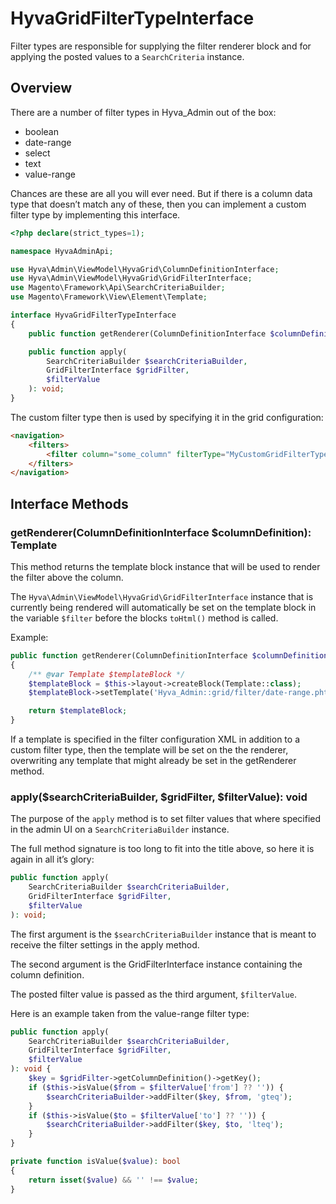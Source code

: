 # HyvaGridFilterTypeInterface

Filter types are responsible for supplying the filter renderer block and for applying the posted values to a `SearchCriteria` instance.

## Overview

There are a number of filter types in Hyva_Admin out of the box:

* boolean
* date-range
* select
* text
* value-range

Chances are these are all you will ever need. But if there is a column data type that doesn’t match any of these, then you can implement a custom filter type by implementing this interface.

```php
<?php declare(strict_types=1);

namespace HyvaAdminApi;

use Hyva\Admin\ViewModel\HyvaGrid\ColumnDefinitionInterface;
use Hyva\Admin\ViewModel\HyvaGrid\GridFilterInterface;
use Magento\Framework\Api\SearchCriteriaBuilder;
use Magento\Framework\View\Element\Template;

interface HyvaGridFilterTypeInterface
{
    public function getRenderer(ColumnDefinitionInterface $columnDefinition): Template;

    public function apply(
        SearchCriteriaBuilder $searchCriteriaBuilder,
        GridFilterInterface $gridFilter,
        $filterValue
    ): void;
}
```

The custom filter type then is used by specifying it in the grid configuration:

```html
<navigation>
    <filters>
        <filter column="some_column" filterType="MyCustomGridFilterType"/>
    </filters>
</navigation>
```

## Interface Methods

### getRenderer(ColumnDefinitionInterface $columnDefinition): Template

This method returns the template block instance that will be used to render the filter above the column.

The `Hyva\Admin\ViewModel\HyvaGrid\GridFilterInterface` instance that is currently being rendered will automatically be set on the template block in the variable `$filter` before the blocks `toHtml()` method is called.

Example:

```php
public function getRenderer(ColumnDefinitionInterface $columnDefinition): Template
{
    /** @var Template $templateBlock */
    $templateBlock = $this->layout->createBlock(Template::class);
    $templateBlock->setTemplate('Hyva_Admin::grid/filter/date-range.phtml');

    return $templateBlock;
}
```

If a template is specified in the filter configuration XML in addition to a custom filter type, then the template will be set on the the renderer, overwriting any template that might already be set in the getRenderer method.

### apply($searchCriteriaBuilder, $gridFilter, $filterValue): void

The purpose of the `apply` method is to set filter values that where specified in the admin UI on a `SearchCriteriaBuilder` instance.

The full method signature is too long to fit into the title above, so here it is again in all it’s glory:

```php
public function apply(
    SearchCriteriaBuilder $searchCriteriaBuilder,
    GridFilterInterface $gridFilter,
    $filterValue
): void;
```

The first argument is the `$searchCriteriaBuilder` instance that is meant to receive the filter settings in the apply method.

The second argument is the GridFilterInterface instance containing the column definition.

The posted filter value is passed as the third argument, `$filterValue`.

Here is an example taken from the value-range filter type:

```php
public function apply(
    SearchCriteriaBuilder $searchCriteriaBuilder,
    GridFilterInterface $gridFilter,
    $filterValue
): void {
    $key = $gridFilter->getColumnDefinition()->getKey();
    if ($this->isValue($from = $filterValue['from'] ?? '')) {
        $searchCriteriaBuilder->addFilter($key, $from, 'gteq');
    }
    if ($this->isValue($to = $filterValue['to'] ?? '')) {
        $searchCriteriaBuilder->addFilter($key, $to, 'lteq');
    }
}

private function isValue($value): bool
{
    return isset($value) && '' !== $value;
}
```
